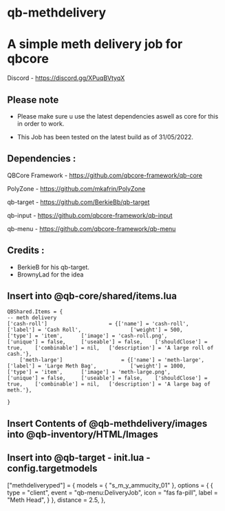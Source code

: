 # qb-methdelivery

# A simple meth delivery job for qbcore

Discord - https://discord.gg/XPuqBVtyqX


## Please note

- Please make sure u use the latest dependencies aswell as core for this in order to work.

- This Job has been tested on the latest build as of 31/05/2022.


## Dependencies :

QBCore Framework - https://github.com/qbcore-framework/qb-core

PolyZone - https://github.com/mkafrin/PolyZone

qb-target - https://github.com/BerkieBb/qb-target

qb-input - https://github.com/qbcore-framework/qb-input

qb-menu - https://github.com/qbcore-framework/qb-menu


## Credits : 

- BerkieB for his qb-target.
- BrownyLad for the idea


## Insert into @qb-core/shared/items.lua 

```
QBShared.Items = {
-- meth delivery
['cash-roll'] 			 	     = {['name'] = 'cash-roll', 		    	  	['label'] = 'Cash Roll', 		    	['weight'] = 500, 		['type'] = 'item', 		['image'] = 'cash-roll.png', 	    	['unique'] = false, 	['useable'] = false, 	['shouldClose'] = true,	   ['combinable'] = nil,   ['description'] = 'A large roll of cash.'},
	['meth-large'] 			 	     = {['name'] = 'meth-large', 			     	['label'] = 'Large Meth Bag', 			['weight'] = 1000, 		['type'] = 'item', 		['image'] = 'meth-large.png', 	    	['unique'] = false, 	['useable'] = false, 	['shouldClose'] = true,	   ['combinable'] = nil,   ['description'] = 'A large bag of meth.'},

}

```

## Insert Contents of @qb-methdelivery/images into @qb-inventory/HTML/Images


## Insert into @qb-target - init.lua - config.targetmodels
["methdeliveryped"] = {
		models = {
			"s_m_y_ammucity_01"
		},
		options = {
			{
				type = "client",
				event = "qb-menu:DeliveryJob",
				icon = "fas fa-pill",
				label = "Meth Head",
			}
		},
		distance = 2.5,
	}, 
  
